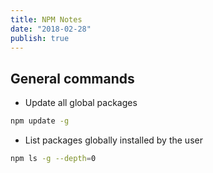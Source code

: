 ```yaml
---
title: NPM Notes
date: "2018-02-28"
publish: true
---
```


## General commands

- Update all global packages

```bash
npm update -g
```

- List packages globally installed by the user

```bash
npm ls -g --depth=0
```
